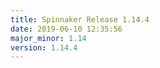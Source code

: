 ```yaml
---
title: Spinnaker Release 1.14.4
date: 2019-06-10 12:35:56
major_minor: 1.14
version: 1.14.4
---
```


<script src="https://gist.github.com/spinnaker-release/e6e904fe6533b188d40fb82cad900ef0.js"/>
